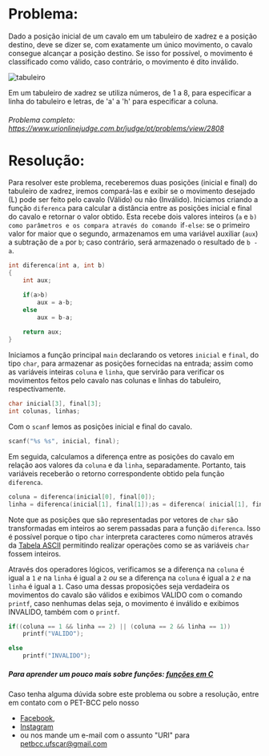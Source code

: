 # Problema:

Dado a posição inicial de um cavalo em um tabuleiro de xadrez e a posição destino, deve se dizer se, com exatamente um único movimento, o cavalo consegue alcançar a posição destino. Se isso for possível, o movimento é classificado como válido, caso contrário, o movimento é dito inválido.

![tabuleiro](https://resources.urionlinejudge.com.br/gallery/images/contests/UOJ_360_M.png)

Em um tabuleiro de xadrez se utiliza números, de 1 a 8, para especificar a linha do tabuleiro e letras, de 'a' a 'h' para especificar a coluna.

###### Problema completo: https://www.urionlinejudge.com.br/judge/pt/problems/view/2808

# Resolução:

Para resolver este problema, receberemos duas posições (inicial e final) do tabuleiro de xadrez, iremos compará-las e exibir se o movimento desejado (L) pode ser feito pelo cavalo (Válido) ou não (Inválido).
Iniciamos criando a função `diferenca` para calcular a distância entre as posições inicial e final do cavalo e retornar o valor obtido. Esta recebe dois valores inteiros (`a` e `b) como parâmetros e os compara através do comando `if`-else`: se o primeiro valor for maior que o segundo, armazenamos em uma variável auxiliar (`aux`) a subtração de `a` por `b`; caso contrário, será armazenado o resultado de `b - a`.
```c
int diferenca(int a, int b)
{
	int aux;

	if(a>b)
		aux = a-b;
	else
		aux = b-a;
	
    return aux;
}
```

Iniciamos a função principal `main` declarando os vetores `inicial` e `final`, do tipo `char`, para armazenar as posições fornecidas na entrada; assim como as variáveis inteiras `coluna` e `linha`, que servirão para verificar os movimentos feitos pelo cavalo nas colunas e linhas do tabuleiro, respectivamente.
```c
char inicial[3], final[3];
int colunas, linhas;
```

Com o `scanf` lemos as posições inicial e final do cavalo.
```c
scanf("%s %s", inicial, final);
```

Em seguida, calculamos a diferença entre as posições do cavalo em relação aos valores da `coluna` e da `linha`, separadamente. Portanto, tais variáveis receberão o retorno correspondente obtido pela função `diferenca`.    
```c
coluna = diferenca(inicial[0], final[0]);
linha = diferenca(inicial[1], final[1]);as = diferenca( inicial[1], final[1]);
```
Note que as posições que são representadas por vetores de `char` são transformadas em inteiros ao serem passadas para a função `diferenca`. Isso é possível porque o tipo `char` interpreta caracteres como números através da [Tabela ASCII](https://www.tecmundo.com.br/imagem/1518-o-que-e-codigo-ascii.htm) permitindo realizar operações como se as variáveis `char` fossem inteiros. 

Através dos operadores lógicos, verificamos se a diferença na `coluna` é igual a `1` *e* na `linha` é igual a `2` *ou* se a diferença na `coluna` é igual a `2` *e* na `linha` é igual a `1`. Caso uma dessas proposições seja verdadeira os movimentos do cavalo são válidos e exibimos VALIDO com o comando `printf`, caso nenhumas delas seja, o movimento é inválido e exibimos INVALIDO, também com o `printf`.
```c
if((coluna == 1 && linha == 2) || (coluna == 2 && linha == 1))
    printf("VALIDO");

else 
    printf("INVALIDO");
```

##### Para aprender um pouco mais sobre funções: [funções em C](http://linguagemc.com.br/funcoes-em-c/)

Caso tenha alguma dúvida sobre este problema ou sobre a resolução, entre em contato com o PET-BCC pelo nosso
 * [Facebook](https://www.facebook.com/petbcc/),
 * [Instagram](https://www.instagram.com/petbcc.ufscar/)
 * ou nos mande um e-mail com o assunto "URI" para  petbcc.ufscar@gmail.com